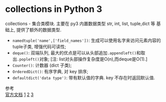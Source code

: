 # collections in Python 3
collections - 集合类模块. 主要在 py3 内置数据类型 str, int, list, tuple,dict 等 基础上, 提供了额外的数据类型. 
* `namedtuple('name',['field_names'])`: 生成可以使用名字来访问元素内容的tuple子类, 增强代码可读性;           
* `deque()`: 双端队列, 最大的优点是可以从头部追加`.appendleft()`和取出`.popleft()`对象; [注: list对头部操作复杂度是O(n),而deque是O(1).]   
* `Counter()`: 计数器 (dict 子类);
* `OrderedDict()`: 有序字典, 对 key 排序; 
* `defaultdict('data type')`: 带有默认值的字典. key 不存在时返回默认值. 

参考    
[官方文档](https://docs.python.org/3/library/collections.html)
[1](https://www.liaoxuefeng.com/wiki/897692888725344/973805065315456)
[2](https://www.cnblogs.com/zhizhan/p/5692668.html)
[3](https://www.cnblogs.com/deeper/p/8073412.html)